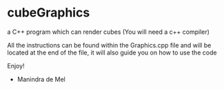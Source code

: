 # cubeGraphics
a C++ program which can render cubes (You will need a c++ compiler)

All the instructions can be found within the Graphics.cpp file and will be located at the end of 
the file, it will also guide you on how to use the code

Enjoy!
- Manindra de Mel
